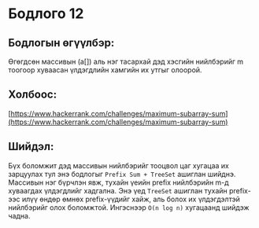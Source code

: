 # Бодлого 12

## Бодлогын өгүүлбэр:
Өгөгдсөн массивын (a[]) аль нэг тасархай дэд хэсгийн нийлбэрийг m тоогоор хуваасан үлдэгдлийн хамгийн их утгыг олоорой.

## Холбоос:
[https://www.hackerrank.com/challenges/maximum-subarray-sum](https://www.hackerrank.com/challenges/maximum-subarray-sum)

## Шийдэл:
Бүх боломжит дэд массивын нийлбэрийг тооцвол цаг хугацаа их зарцуулах тул энэ бодлогыг `Prefix Sum + TreeSet` ашиглан шийднэ. Массивын нэг бүрчлэн явж, тухайн үеийн prefix нийлбэрийн m-д хуваагдах үлдэгдлийг хадгална. Энэ үед `TreeSet` ашиглан тухайн prefix-ээс илүү өндөр өмнөх prefix-үүдийг хайж, аль болох их үлдэгдэлтэй нийлбэрийг олох боломжтой. Ингэснээр `O(n log n)` хугацаанд шийдэж чадна.
